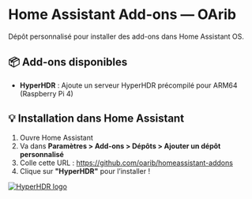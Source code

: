 # Home Assistant Add-ons — OArib

Dépôt personnalisé pour installer des add-ons dans Home Assistant OS.

## 📦 Add-ons disponibles

- **HyperHDR** : Ajoute un serveur HyperHDR précompilé pour ARM64 (Raspberry Pi 4)

## 💡 Installation dans Home Assistant

1. Ouvre Home Assistant
2. Va dans **Paramètres > Add-ons > Dépôts > Ajouter un dépôt personnalisé**
3. Colle cette URL : https://github.com/oarib/homeassistant-addons
5. Clique sur **"HyperHDR"** pour l’installer !

[![HyperHDR logo](https://raw.githubusercontent.com/ihrapsa/hassio-addons/master/addon-hyperhdr/logo.png)](https://www.hyperhdr.eu/)

